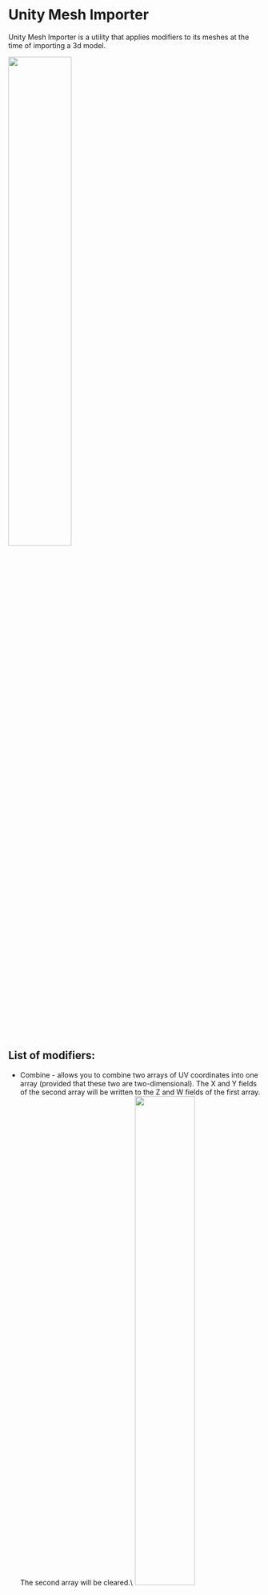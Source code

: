 # Unity Mesh Importer

Unity Mesh Importer is a utility that applies modifiers to its meshes at the time of importing a 3d model.

<img src="/../pics/pics/All.png" width="50%" height="50%">

List of modifiers:
------------------
* Combine - allows you to combine two arrays of UV coordinates into one array (provided that these two are two-dimensional). The X and Y fields of the second array will be written to the Z and W fields of the first array. The second array will be cleared.\ <img src="/../pics/pics/Combine.png" width="50%" height="50%">

* Manual - allows you to write a specific value to any mesh array. This will allow it to be used, for example, as an origin point.\ <img src="/../pics/pics/Manual.png" width="50%" height="50%">

* Mesh - allows you to transfer data from an external mesh to this mesh. For example, you can replace the Tangent array of this mesh with the Normal array of another mesh.  <img src="/../pics/pics/Mesh.png" width="50%" height="50%">

* Bounds - allows you to set the position and size of the border of this mesh. Useful in case you are animating a mesh and it goes beyond the original boundaries, which can lead to the camera clipping the render.\ <img src="/../pics/pics/Bounds.png" width="50%" height="50%">

How to use:
-----------
To apply import modifiers to a mesh, it is necessary to select not the model object in the project, but the mesh itself inside it. This utility overrides the default Mesh Inspector behavior.

Notes:
------
This utility stores import settings in the "meta" file. If there are any errors, then remove the line "userData: ..." from the "meta" file.

